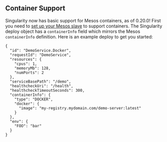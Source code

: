 ## Container Support

Singularity now has basic support for Mesos containers, as of 0.20.0!  First you need to [set up your Mesos slave](https://mesos.apache.org/documentation/latest/docker-containerizer/) to support containers.  The Singularity deploy object has a `containerInfo` field which mirrors the Mesos `containerInfo` definition.  Here is an example deploy to get you started:

```
{
  "id": "DemoService.Docker",
  "requestId": "DemoService",
  "resources": {
    "cpus": 1,
    "memoryMb": 128,
    "numPorts": 2
  },
  "serviceBasePath": "/demo",
  "healthcheckUri": "/health",
  "healthcheckTimeoutSeconds": 300,
  "containerInfo": {
    "type": "DOCKER",
    "docker": {
      "image": "my-registry.mydomain.com/demo-server:latest"
    }
  },
  "env": {
    "FOO": "bar"
  }
}
```
